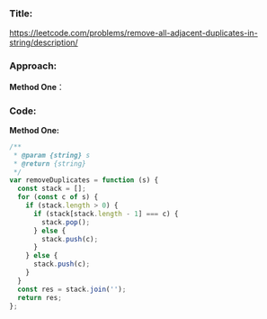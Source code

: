 ### **Title:**

https://leetcode.com/problems/remove-all-adjacent-duplicates-in-string/description/

### **Approach:**

**Method One**：

### **Code:**

**Method One:**

```js
/**
 * @param {string} s
 * @return {string}
 */
var removeDuplicates = function (s) {
  const stack = [];
  for (const c of s) {
    if (stack.length > 0) {
      if (stack[stack.length - 1] === c) {
        stack.pop();
      } else {
        stack.push(c);
      }
    } else {
      stack.push(c);
    }
  }
  const res = stack.join('');
  return res;
};
```
